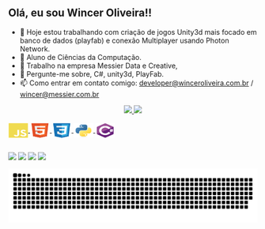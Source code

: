
## Olá, eu sou Wincer Oliveira!!



- 🔭 Hoje estou trabalhando com criação de jogos Unity3d mais focado em banco de dados (playfab) e conexão Multiplayer usando Photon Network.
- 🌱 Aluno de Ciências da  Computação.
- 👯 Trabalho na empresa Messier Data e Creative,
- 💬 Pergunte-me sobre, C#, unity3d, PlayFab.
- 📫 Como entrar em contato comigo: developer@winceroliveira.com.br / wincer@messier.com.br

<div align="center">
  <a href="https://github.com/winceroliveira">
  <img height="180em" src="https://github-readme-stats.vercel.app/api?username=winceroliveira&show_icons=true&theme=algolia&include_all_commits=true&count_private=true"/>
  <img height="180em" src="https://github-readme-stats.vercel.app/api/top-langs/?username=winceroliveira&layout=compact&langs_count=7&theme=algolia"/>
</div>
<div style="display: inline_block"><br>
  <img align="center" alt="Wincer-Js" height="30" width="40" src="https://raw.githubusercontent.com/devicons/devicon/master/icons/javascript/javascript-plain.svg">
  <img align="center" alt="Wincer-HTML" height="30" width="40" src="https://raw.githubusercontent.com/devicons/devicon/master/icons/html5/html5-original.svg">
  <img align="center" alt="Wincer-CSS" height="30" width="40" src="https://raw.githubusercontent.com/devicons/devicon/master/icons/css3/css3-original.svg">
  <img align="center" alt="Wincer-Python" height="30" width="40" src="https://raw.githubusercontent.com/devicons/devicon/master/icons/python/python-original.svg">
  <img align="center" alt="Wincer-Csharp" height="30" width="40" src="https://raw.githubusercontent.com/devicons/devicon/master/icons/csharp/csharp-original.svg">
</div>
  
  ##
 
<div> 
  <a href="https://instagram.com/wincer.oliveira" target="_blank"><img src="https://img.shields.io/badge/-Instagram-%23E4405F?style=for-the-badge&logo=instagram&logoColor=white" target="_blank"></a>
 <a href="https://discord.gg/2XrQBAPr" target="_blank"><img src="https://img.shields.io/badge/Discord-7289DA?style=for-the-badge&logo=discord&logoColor=white" target="_blank"></a> 
  <a href = "mailto:developer@winceroliveira.com.br"><img src="https://img.shields.io/badge/-Gmail-%23333?style=for-the-badge&logo=gmail&logoColor=white" target="_blank"></a>
  <a href=https://www.linkedin.com/in/wincer-oliveira-75a15921b/" target="_blank"><img src="https://img.shields.io/badge/-LinkedIn-%230077B5?style=for-the-badge&logo=linkedin&logoColor=white" target="_blank"></a> 
 
  ![Snake animation](https://github.com/winceroliveira/winceroliveira/blob/output/github-contribution-grid-snake.svg)
 
</div>
